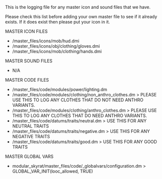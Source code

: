 This is the logging file for any master icon and sound files that we have.

Please check this list before adding your own master file to see if it already exists. If it does exist then please put your icon in it.

MASTER ICON FILES
- /master_files/icons/mob/hud.dmi
- /master_files/icons/obj/clothing/gloves.dmi
- /master_files/icons/mob/clothing/hands.dmi

MASTER SOUND FILES
- N/A

MASTER CODE FILES
- /master_files/code/modules/power/lighting.dm
- /master_files/code/modules/clothing/non_anthro_clothes.dm > PLEASE USE THIS TO LOG ANY CLOTHES THAT DO NOT NEED ANTHRO VARIANTS.
- /master_files/code/modules/clothing/anthro_clothes.dm > PLEASE USE THIS TO LOG ANY CLOTHES THAT DO NEED ANTHRO VARIANTS.
- /master_files/code/datums/traits/neutral.dm > USE THIS FOR ANY NEUTRAL TRAITS
- /master_files/code/datums/traits/negative.dm > USE THIS FOR ANY NEGATIVE TRAITS
- /master_files/code/datums/traits/good.dm > USE THIS FOR ANY GOOD TRAITS

MASTER GLOBAL VARS
- modular_skyrat/master_files/code/_globalvars/configuration.dm > GLOBAL_VAR_INIT(looc_allowed, TRUE)

